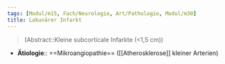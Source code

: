 ```yaml
---
tags: [Modul/m15, Fach/Neurologie, Art/Pathologie, Modul/m30]
title: Lakunärer Infarkt
---
```

> (Abstract::Kleine subcorticale Infarkte (<1,5 cm))
- **Ätiologie**:: ==Mikroangiopathie== ([[Atherosklerose]] kleiner Arterien)